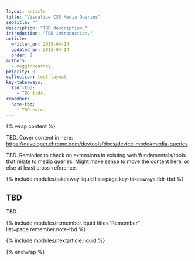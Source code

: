 ```yaml
---
layout: article
title: "Visualize CSS Media Queries"
seotitle: ""
description: "TBD description."
introduction: "TBD introduction."
article:
  written_on: 2015-04-14
  updated_on: 2015-04-14
  order: 2
authors:
  - megginkearney
priority: 0
collection: test-layout
key-takeaways:
  tldr-tbd:
    - TBD tldr.
remember:
  note-tbd:
    - TBD note.
---
```

{% wrap content %}

TBD. Cover content in here: https://developer.chrome.com/devtools/docs/device-mode#media-queries 

TBD. Reminder to check on extensions in existing web/fundamentals/tools that relate to media queries. Might make sense to move the content here, or else at least cross-reference.

{% include modules/takeaway.liquid list=page.key-takeaways.tldr-tbd %}

## TBD

TBD.

{% include modules/remember.liquid title="Remember" list=page.remember.note-tbd %}

{% include modules/nextarticle.liquid %}

{% endwrap %}
